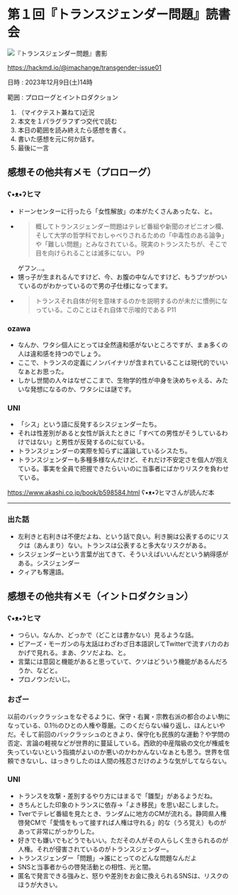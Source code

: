 # 第１回『トランスジェンダー問題』読書会

![『トランスジェンダー問題』書影](https://github.com/mon2org/trans-gender-issue/assets/95128233/aeb89eb8-a6e6-4496-9ecb-72af59ad315d)

https://hackmd.io/@imachange/transgender-issue01

日時
:    2023年12月9日(土)14時

範囲
:    プロローグとイントロダクション

1. （マイクテスト兼ねて)近況
2. 本文を１パラグラフずつ交代で読む
3. 本日の範囲を読み終えたら感想を書く。
4. 書いた感想を元に何か話す。
5. 最後に一言

## 感想その他共有メモ（プロローグ）


### ʕ•ᴥ•ʔヒマ

- ドーンセンターに行ったら「女性解放」の本がたくさんあったな、と。
- > 概してトランスジェンダー問題はテレビ番組や新聞のオピニオン欄、そして大学の哲学科でおしゃべりされるための「中毒性のある論争」や「難しい問題」とみなされている。現実のトランスたちが、そこで目を向けられることは滅多にない。
    > P9
    > 
    ゲフン…。
- 甥っ子が生まれるんですけど、今、お腹の中なんですけど、もうブツがついているのがわかっているので男の子仕様になってます。
- > トランスそれ自体が何を意味するのかを説明するのが未だに慣例になっている。このことはそれ自体で示唆的である
    > P11
### ozawa
- なんか、ワタシ個人にとっては全然違和感がないところですが、まぁ多くの人は違和感を持つのでしょう。
- ここで、トランスの定義にノンバイナリが含まれていることは現代的でいいなぁとお思った。
- しかし世間の人々はなぜここまで、生物学的性が中身を決めちゃえる、みたいな発想になるのか、ワタシには謎です。

### UNI
- 「シス」という語に反発するシスジェンダーたち。
- それは性差別があると女性が訴えたときに「すべての男性がそうしているわけではない」と男性が反発するのに似ている。
- トランスジェンダーの実際を知らずに議論しているシスたち。
- トランスジェンダーも多種多様なんだけど、それだけ不安定さを個人が抱えている。事実を全員で把握できたらいいのに当事者にばかりリスクを負わせている。

https://www.akashi.co.jp/book/b598584.html
ʕ•ᴥ•ʔヒマさんが読んだ本

***

### 出た話

- 左利きと右利きは不便だよね、という話で良い。利き腕は公表するのにリスクは（あんまり）ない。トランスは公表すると多大なリスクがある。
- シスジェンダーという言葉が出てきて、そういえばいいんだという納得感がある。シスジェンダー
- クィアも奪還語。

## 感想その他共有メモ（イントロダクション）

### ʕ•ᴥ•ʔヒマ
- つらい。なんか、どっかで（どことは書かない）見るような話。
- ピアーズ・モーガンの与太話はわざわざ日本語訳してTwitterで流すバカのおかげで見れる。まあ、クソだよね、と。
- 言葉には意図と機能があると思っていて、クソはどういう機能があるんだろうか、などと。
- プロノウンだいじ。

### おざー
以前のバックラッシュをなぞるように、保守・右翼・宗教右派の都合のよい駒になっている、0.1％のひとの人権や尊厳。このくだらない繰り返し、ほんといやだ。そして前回のバックラッシュのときより、保守化も民族的な運動？や学問の否定、言論の軽視などが世界的に蔓延している。西欧的中産階級の文化が権威を失っていないという指摘がよいのか悪いのかわかんないなぁとも思う。世界を信頼できないし、はっきりしたのは人間の残忍さだけのような気がしてならない。

### UNI
- トランスを攻撃・差別するやり方にはまるで「雛型」があるようだね。
- きちんとした印象のトランスに依存→「よき移民」を思い起こしました。
- Tverでテレビ番組を見たとき、ランダムに地方のCMが流れる。静岡県人権啓発CMで「愛情をもって接すれば人権は守れる」的な（うろ覚え）ものがあって非常にがっかりした。
- 好きでも嫌いでもどうでもいい。ただその人がその人らしく生きられるのが人権。それが侵害されているのがトランスジェンダー。
- トランスジェンダー「問題」→誰にとってのどんな問題なんだよ
- SNSと当事者からの啓発活動との相性、光と闇。
- 匿名で発言できる強みと、怒りや差別をお金に換えられるSNSは、リスクのほうが大きい。
